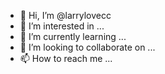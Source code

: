 - 👋 Hi, I’m @larrylovecc
- 👀 I’m interested in ...
- 🌱 I’m currently learning ...
- 💞️ I’m looking to collaborate on ...
- 📫 How to reach me ...

<!---
larrylovecc/larrylovecc is a ✨ special ✨ repository because its `README.md` (this file) appears on your GitHub profile.
You can click the Preview link to take a look at your changes.
--->
